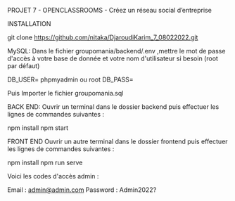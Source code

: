 PROJET 7 - OPENCLASSROOMS - Créez un réseau social d’entreprise

INSTALLATION

git clone https://github.com/nitaka/DjaroudiKarim_7_08022022.git

MySQL:
Dans le fichier groupomania/backend/.env ,mettre le mot de passe d'accès à votre base de donnée et votre nom d'utilisateur si besoin (root par défaut)

DB_USER= phpmyadmin ou root
DB_PASS=

Puis Importer le fichier groupomania.sql

BACK END:
Ouvrir un terminal dans le dossier backend puis effectuer les lignes de commandes suivantes :

npm install
npm start

FRONT END
Ouvrir un autre terminal dans le dossier frontend puis effectuer les lignes de commandes suivantes :

npm install
npm run serve

Voici les codes d'accès admin :

Email : admin@admin.com
Password : Admin2022?
